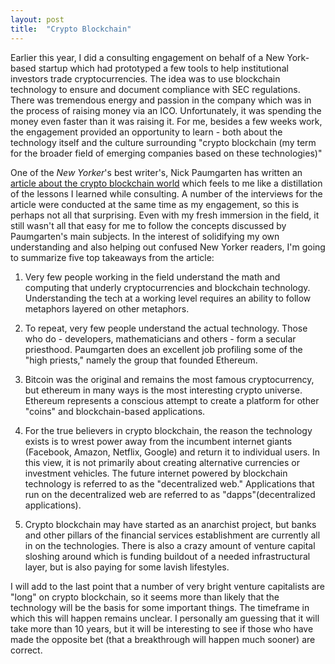 ```yaml
---
layout: post
title:  "Crypto Blockchain"
---
```


Earlier this year, I did a consulting engagement on behalf of a New York-based startup which had prototyped a few tools to help institutional investors trade cryptocurrencies. The idea was to use blockchain technology to ensure and document compliance with SEC regulations. There was tremendous energy and passion in the company which was in the process of raising money via an ICO. Unfortunately, it was spending the money even faster than it was raising it. For me, besides a few weeks work, the engagement provided an opportunity to learn - both about the technology itself and the culture surrounding "crypto blockchain (my term for the broader field of emerging companies based on these technologies)"

One of the *New Yorker*'s best writer's, Nick Paumgarten has written an [article about the crypto blockchain world](https://www.newyorker.com/magazine/2018/10/22/the-prophets-of-cryptocurrency-survey-the-boom-and-bust) which feels to me like a distillation of the lessons I learned while consulting. A number of the interviews for the article were conducted at the same time as my engagement, so this is perhaps not all that surprising. Even with my fresh immersion in the field, it still wasn't all that easy for me to follow the concepts discussed by Paumgarten's main subjects. In the interest of solidifying my own understanding and also helping out confused New Yorker readers, I'm going to summarize five top takeaways from the article:

1. Very few people working in the field understand the math and computing that underly cryptocurrencies and blockchain technology. Understanding the tech at a working level requires an ability to follow metaphors layered on other metaphors.

1. To repeat, very few people understand the actual technology. Those who do - developers, mathematicians and others - form a secular priesthood. Paumgarten does an excellent job profiling some of the "high priests," namely the group that founded Ethereum.

1. Bitcoin was the original and remains the most famous cryptocurrency, but ethereum in many ways is the most interesting crypto universe. Ethereum represents a conscious attempt to create a platform for other "coins" and blockchain-based applications.

3. For the true believers in crypto blockchain, the reason the technology exists is to wrest power away from the incumbent internet giants (Facebook, Amazon, Netflix, Google) and return it to individual users. In this view, it is not primarily about creating alternative currencies or investment vehicles. The future internet powered by blockchain technology is referred to as the "decentralized web." Applications that run on the decentralized web are referred to as "dapps"(decentralized applications).

4. Crypto blockchain may have started as an anarchist project, but banks and other pillars of the financial services establishment are currently all in on the technologies. There is also a crazy amount of venture capital sloshing around which is funding buildout of a needed infrastructural layer, but is also paying for some lavish lifestyles.

I will add to the last point that a number of very bright venture capitalists are  "long" on crypto blockchain, so it seems more than likely that the technology will be the basis for some important things. The timeframe in which this will happen remains unclear. I  personally am guessing that it will take more than 10 years, but it will be interesting to see if those who have made the opposite bet (that a breakthrough will happen much sooner) are correct.
